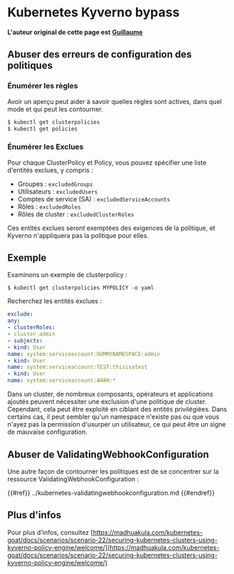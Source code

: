 # Kubernetes Kyverno bypass

**L'auteur original de cette page est** [**Guillaume**](https://www.linkedin.com/in/guillaume-chapela-ab4b9a196)


## Abuser des erreurs de configuration des politiques

### Énumérer les règles

Avoir un aperçu peut aider à savoir quelles règles sont actives, dans quel mode et qui peut les contourner.
```bash
$ kubectl get clusterpolicies
$ kubectl get policies
```
### Énumérer les Exclues

Pour chaque ClusterPolicy et Policy, vous pouvez spécifier une liste d'entités exclues, y compris :

- Groupes : `excludedGroups`
- Utilisateurs : `excludedUsers`
- Comptes de service (SA) : `excludedServiceAccounts`
- Rôles : `excludedRoles`
- Rôles de cluster : `excludedClusterRoles`

Ces entités exclues seront exemptées des exigences de la politique, et Kyverno n'appliquera pas la politique pour elles.

## Exemple

Examinons un exemple de clusterpolicy :
```
$ kubectl get clusterpolicies MYPOLICY -o yaml
```
Recherchez les entités exclues :
```yaml
exclude:
any:
- clusterRoles:
- cluster-admin
- subjects:
- kind: User
name: system:serviceaccount:DUMMYNAMESPACE:admin
- kind: User
name: system:serviceaccount:TEST:thisisatest
- kind: User
name: system:serviceaccount:AHAH:*
```
Dans un cluster, de nombreux composants, opérateurs et applications ajoutés peuvent nécessiter une exclusion d'une politique de cluster. Cependant, cela peut être exploité en ciblant des entités privilégiées. Dans certains cas, il peut sembler qu'un namespace n'existe pas ou que vous n'ayez pas la permission d'usurper un utilisateur, ce qui peut être un signe de mauvaise configuration.

## Abuser de ValidatingWebhookConfiguration

Une autre façon de contourner les politiques est de se concentrer sur la ressource ValidatingWebhookConfiguration :

{{#ref}}
../kubernetes-validatingwebhookconfiguration.md
{{#endref}}

## Plus d'infos

Pour plus d'infos, consultez [https://madhuakula.com/kubernetes-goat/docs/scenarios/scenario-22/securing-kubernetes-clusters-using-kyverno-policy-engine/welcome/](https://madhuakula.com/kubernetes-goat/docs/scenarios/scenario-22/securing-kubernetes-clusters-using-kyverno-policy-engine/welcome/)
